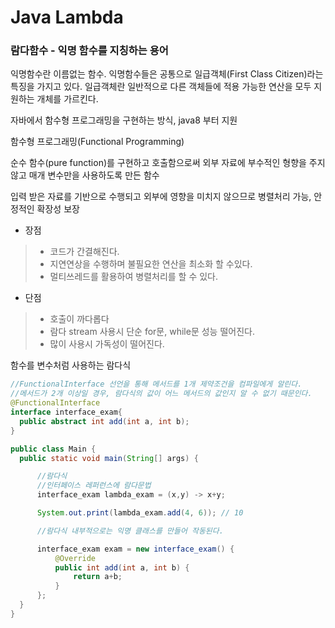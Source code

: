 # Java Lambda

### 람다함수 - 익명 함수를 지칭하는 용어

익명함수란 이름없는 함수. 익명함수들은 공통으로 일급객체(First Class Citizen)라는 특징을
가지고 있다.
일급객체란 일반적으로 다른 객체들에 적용 가능한 연산을 모두 지원하는 개체를 가르킨다.

자바에서 함수형 프로그래밍을 구현하는 방식, java8 부터 지원

함수형 프로그래밍(Functional Programming)

순수 함수(pure function)를 구현하고 호출함으로써 외부 자료에 부수적인 형향을 주지 않고 매개 변수만을 사용하도록 만든 함수

입력 받은 자료를 기반으로 수행되고 외부에 영향을 미치지 않으므로 병렬처리 가능, 안정적인 확장성 보장

* 장점
> * 코드가 간결해진다.
> * 지연연상을 수행하며 불필요한 연산을 최소화 할 수있다.
> * 멀티쓰레드를 활용하여 병렬처리를 할 수 있다.

* 단점
> * 호출이 까다롭다
> * 람다 stream 사용시 단순 for문, while문 성능 떨어진다.
> * 많이 사용시 가독성이 떨어진다.

함수를 변수처럼 사용하는 람다식
  ```java
  //FunctionalInterface 선언을 통해 메서드를 1개 제약조건을 컴파일에게 알린다.
//메서드가 2개 이상일 경우, 람다식의 값이 어느 메서드의 값인지 알 수 없기 때문인다.
@FunctionalInterface
interface interface_exam{
    public abstract int add(int a, int b);
}

public class Main {
    public static void main(String[] args) {

        //람다식
        //인터페이스 레퍼런스에 람다문법
        interface_exam lambda_exam = (x,y) -> x+y;

        System.out.print(lambda_exam.add(4, 6)); // 10

        //람다식 내부적으로는 익명 클래스를 만들어 작동된다.

        interface_exam exam = new interface_exam() {
            @Override
            public int add(int a, int b) {
                return a+b;
            }
        };
    }
}
  ```

